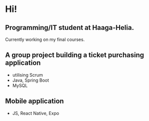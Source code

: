 # Hi!
## Programming/IT student at Haaga-Helia.
Currently working on my final courses.
## A group project building a ticket purchasing application
- utilising Scrum
- Java, Spring Boot
- MySQL
## Mobile application
- JS, React Native, Expo
##

<!--
**dskmbbltd/dskmbbltd** is a ✨ _special_ ✨ repository because its `README.md` (this file) appears on your GitHub profile.

Here are some ideas to get you started:

- 🔭 I’m currently working on ...
- 🌱 I’m currently learning ...
- 👯 I’m looking to collaborate on ...
- 🤔 I’m looking for help with ...
- 💬 Ask me about ...
- 📫 How to reach me: ...
- 😄 Pronouns: ...
- ⚡ Fun fact: ...
-->
